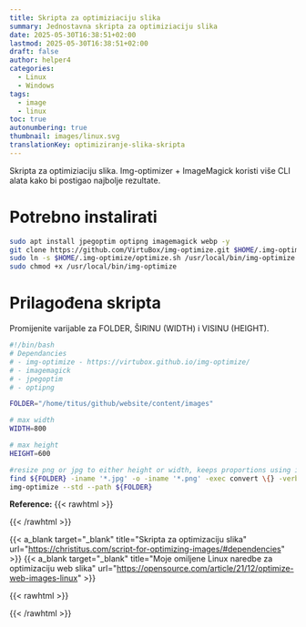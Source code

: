 ```yaml
---
title: Skripta za optimiziaciju slika 
summary: Jednostavna skripta za optimiziaciju slika
date: 2025-05-30T16:38:51+02:00
lastmod: 2025-05-30T16:38:51+02:00
draft: false
author: helper4
categories:
  - Linux
  - Windows
tags:
  - image
  - linux
toc: true
autonumbering: true 
thumbnail: images/linux.svg
translationKey: optimiziranje-slika-skripta
---
```



Skripta za optimiziaciju slika. Img-optimizer + ImageMagick koristi više CLI alata kako bi postigao najbolje rezultate.

# Potrebno instalirati

```bash
sudo apt install jpegoptim optipng imagemagick webp -y
git clone https://github.com/VirtuBox/img-optimize.git $HOME/.img-optimize
sudo ln -s $HOME/.img-optimize/optimize.sh /usr/local/bin/img-optimize
sudo chmod +x /usr/local/bin/img-optimize
```

# Prilagođena skripta

Promijenite varijable za FOLDER, ŠIRINU (WIDTH) i VISINU (HEIGHT).


```bash
#!/bin/bash
# Dependancies
# - img-optimize - https://virtubox.github.io/img-optimize/
# - imagemagick
# - jpegoptim
# - optipng

FOLDER="/home/titus/github/website/content/images"

# max width
WIDTH=800

# max height
HEIGHT=600

#resize png or jpg to either height or width, keeps proportions using imagemagick
find ${FOLDER} -iname '*.jpg' -o -iname '*.png' -exec convert \{} -verbose -resize $WIDTHx$HEIGHT\> \{} \;
img-optimize --std --path ${FOLDER}

```

**Reference:**
{{< rawhtml >}} <div class="lnkRef"> {{< /rawhtml >}}

{{< a_blank target="_blank" title="Skripta za optimizaciju slika" url="https://christitus.com/script-for-optimizing-images/#dependencies" >}}
{{< a_blank target="_blank" title="Moje omiljene Linux naredbe za optimizaciju web slika" url="https://opensource.com/article/21/12/optimize-web-images-linux" >}}

{{< rawhtml >}} </div> {{< /rawhtml >}}

&nbsp;